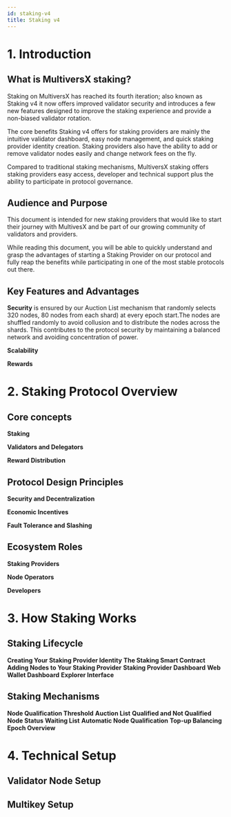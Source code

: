 ```yaml
---
id: staking-v4
title: Staking v4
---
```


[comment]: # (mx-context-auto)

# **1. Introduction**

## What is MultiversX staking?

Staking on MultiversX has reached its fourth iteration; also known as Staking v4 it now offers improved validator security and introduces a few new features designed to improve the staking experience and provide a non-biased validator rotation.

The core benefits Staking v4 offers for staking providers are mainly the intuitive validator dashboard, easy node management, and quick staking provider identity creation. Staking providers also have the ability to add or remove validator nodes easily and change network fees on the fly.

Compared to traditional staking mechanisms, MultiversX staking offers staking providers easy access, developer and technical support plus the ability to participate in protocol governance.

## Audience and Purpose

This document is intended for new staking providers that would like to start their journey with MultivesX and be part of our growing community of validators and providers.

While reading this document, you will be able to quickly understand and grasp the advantages of starting a Staking Provider on our protocol and fully reap the benefits while participating in one of the most stable protocols out there.

## Key Features and Advantages

**Security** is ensured by our Auction List mechanism that randomly selects 320 nodes, 80 nodes from each shard) at every epoch start.The nodes are shuffled randomly to avoid collusion and to distribute the nodes across the shards. This contributes to the protocol security by maintaining a balanced network and avoiding concentration of power. 

**Scalability**

**Rewards**


# **2. Staking Protocol Overview**

## Core concepts

**Staking**

**Validators and Delegators**

**Reward Distribution**

## Protocol Design Principles

**Security and Decentralization**

**Economic Incentives**

**Fault Tolerance and Slashing**

## Ecosystem Roles

**Staking Providers**

**Node Operators**

**Developers**


# **3. How Staking Works**

## Staking Lifecycle

**Creating Your Staking Provider Identity**
**The Staking Smart Contract**
**Adding Nodes to Your Staking Provider**
**Staking Provider Dashboard**
**Web Wallet Dashboard**
**Explorer Interface**

## Staking Mechanisms

**Node Qualification Threshold**
**Auction List**
**Qualified and Not Qualified Node Status**
**Waiting List**
**Automatic Node Qualification**
**Top-up Balancing**
**Epoch Overview**

# **4. Technical Setup**

## Validator Node Setup

## Multikey Setup

